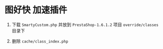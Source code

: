 # 图好快 加速插件 


1. 下载 `SmartyCustom.php` 并放到 `PrestaShop-1.6.1.2` 项目 `override/classes` 目录下

2. 删除 `cache/class_index.php` 



